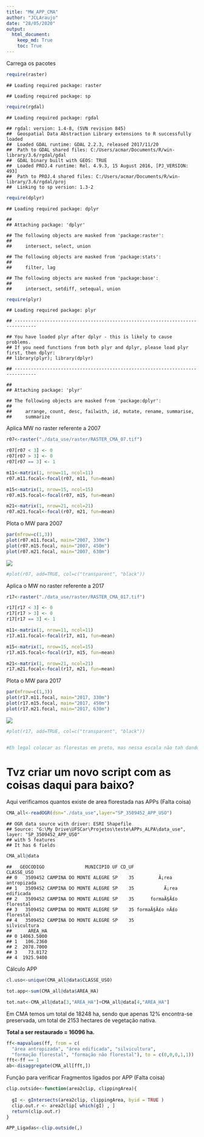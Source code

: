 ```yaml
---
title: "MW_APP_CMA"
author: "JCLAraujo"
date: "28/05/2020"
output: 
  html_document:
    keep_md: True
    toc: True
---
```




Carrega os pacotes 

```r
require(raster)
```

```
## Loading required package: raster
```

```
## Loading required package: sp
```

```r
require(rgdal)
```

```
## Loading required package: rgdal
```

```
## rgdal: version: 1.4-8, (SVN revision 845)
##  Geospatial Data Abstraction Library extensions to R successfully loaded
##  Loaded GDAL runtime: GDAL 2.2.3, released 2017/11/20
##  Path to GDAL shared files: C:/Users/acmar/Documents/R/win-library/3.6/rgdal/gdal
##  GDAL binary built with GEOS: TRUE 
##  Loaded PROJ.4 runtime: Rel. 4.9.3, 15 August 2016, [PJ_VERSION: 493]
##  Path to PROJ.4 shared files: C:/Users/acmar/Documents/R/win-library/3.6/rgdal/proj
##  Linking to sp version: 1.3-2
```

```r
require(dplyr)
```

```
## Loading required package: dplyr
```

```
## 
## Attaching package: 'dplyr'
```

```
## The following objects are masked from 'package:raster':
## 
##     intersect, select, union
```

```
## The following objects are masked from 'package:stats':
## 
##     filter, lag
```

```
## The following objects are masked from 'package:base':
## 
##     intersect, setdiff, setequal, union
```

```r
require(plyr)
```

```
## Loading required package: plyr
```

```
## ------------------------------------------------------------------------------
```

```
## You have loaded plyr after dplyr - this is likely to cause problems.
## If you need functions from both plyr and dplyr, please load plyr first, then dplyr:
## library(plyr); library(dplyr)
```

```
## ------------------------------------------------------------------------------
```

```
## 
## Attaching package: 'plyr'
```

```
## The following objects are masked from 'package:dplyr':
## 
##     arrange, count, desc, failwith, id, mutate, rename, summarise,
##     summarize
```

Aplica MW no raster referente a 2007

```r
r07<-raster("./data_use/raster/RASTER_CMA_07.tif")

r07[r07 < 3] <- 0
r07[r07 > 3] <- 0
r07[r07 == 3] <- 1

m11<-matrix(1, nrow=11, ncol=11)
r07.m11.focal<-focal(r07, m11, fun=mean)

m15<-matrix(1, nrow=15, ncol=15)
r07.m15.focal<-focal(r07, m15, fun=mean)

m21<-matrix(1, nrow=21, ncol=21)
r07.m21.focal<-focal(r07, m21, fun=mean)
```

Plota o MW para 2007

```r
par(mfrow=c(1,3))
plot(r07.m11.focal, main="2007, 330m")
plot(r07.m15.focal, main="2007, 450m")
plot(r07.m21.focal, main="2007, 630m")
```

<img src="MW_FF_CMA_files/figure-html/unnamed-chunk-3-1.png" style="display: block; margin: auto;" />

```r
#plot(r07, add=TRUE, col=c("transparent", "black"))
```

Aplica o MW no raster referente a 2017

```r
r17<-raster("./data_use/raster/RASTER_CMA_017.tif")

r17[r17 < 3] <- 0
r17[r17 > 3] <- 0
r17[r17 == 3] <- 1

m11<-matrix(1, nrow=11, ncol=11)
r17.m11.focal<-focal(r17, m11, fun=mean)

m15<-matrix(1, nrow=15, ncol=15)
r17.m15.focal<-focal(r17, m15, fun=mean)

m21<-matrix(1, nrow=21, ncol=21)
r17.m21.focal<-focal(r17, m21, fun=mean)
```

Plota o MW para 2017

```r
par(mfrow=c(1,3))
plot(r17.m11.focal, main="2017, 330m")
plot(r17.m15.focal, main="2017, 450m")
plot(r17.m21.focal, main="2017, 630m")
```

<img src="MW_FF_CMA_files/figure-html/unnamed-chunk-5-1.png" style="display: block; margin: auto;" />

```r
#plot(r17, add=TRUE, col=c("transparent", "black"))


#Eh legal colocar as florestas em preto, mas nessa escala não tah dando para ver onde ficam os "potenciais corredores". Se aumentar o tamanho da window no MW tvz de para ver.
```


# Tvz criar um novo script com as coisas daqui para baixo?





Aqui verificamos quantos existe de area florestada nas APPs (Falta coisa)

```r
CMA_all<-readOGR(dsn="./data_use",layer="SP_3509452_APP_USO")
```

```
## OGR data source with driver: ESRI Shapefile 
## Source: "G:\My Drive\UFSCar\Projetos\teste\APPs_ALPA\data_use", layer: "SP_3509452_APP_USO"
## with 5 features
## It has 6 fields
```

```r
CMA_all@data
```

```
##   GEOCODIGO               MUNICIPIO UF CD_UF                CLASSE_USO
## 0   3509452 CAMPINA DO MONTE ALEGRE SP    35         Ã¡rea antropizada
## 1   3509452 CAMPINA DO MONTE ALEGRE SP    35           Ã¡rea edificada
## 2   3509452 CAMPINA DO MONTE ALEGRE SP    35      formaÃ§Ã£o florestal
## 3   3509452 CAMPINA DO MONTE ALEGRE SP    35 formaÃ§Ã£o nÃ£o florestal
## 4   3509452 CAMPINA DO MONTE ALEGRE SP    35              silvicultura
##      AREA_HA
## 0 14063.5000
## 1   106.2360
## 2  2078.7000
## 3    73.8172
## 4  1925.9400
```

Cálculo APP

```r
cl.uso<-unique(CMA_all@data$CLASSE_USO)

tot.app<-sum(CMA_all@data$AREA_HA)

tot.nat<-CMA_all@data[3,"AREA_HA"]+CMA_all@data[4,"AREA_HA"]
```

Em CMA temos um total de 18248 ha, sendo que apenas 12% encontra-se preservada, um total de 2153 hectares de vegetação nativa.

**Total a ser restaurado = 16096 ha.**


```r
ff<-mapvalues(ff, from = c(
  "área antropizada", "área edificada", "silvicultura", 
  "formação florestal", "formação não florestal"), to = c(0,0,0,1,1))
fft<-ff == 1
ab<-disaggregate(CMA_all[fft,])
```

Função para verificar Fragmentos ligados por APP (Falta coisa)

```r
clip.outside<-function(area2clip, clippingArea){
  
  gI <- gIntersects(area2clip, clippingArea, byid = TRUE )
  clip.out.r <- area2clip[ which(gI) , ]
  return(clip.out.r)
}

APP_Ligadas<-clip.outside(,)
```
